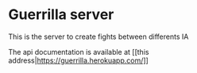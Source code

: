 # Guerrilla server

This is the server to create fights between differents IA

The api documentation is available at [[this address|https://guerrilla.herokuapp.com/]]